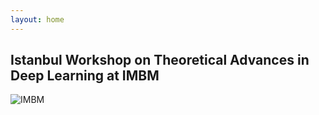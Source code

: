 ```yaml
---
layout: home
---
```


## Istanbul Workshop on Theoretical Advances in Deep Learning at IMBM  

![IMBM](http://imbm.org.tr/HSpin15/Bogazici_Aerial_View.jpg)

